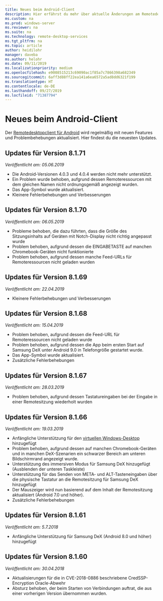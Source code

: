 ```yaml
---
title: Neues beim Android-Client
description: Hier erfährst du mehr über aktuelle Änderungen am Remotedesktopclient für Android.
ms.custom: na
ms.prod: windows-server
ms.reviewer: na
ms.suite: na
ms.technology: remote-desktop-services
ms.tgt_pltfrm: na
ms.topic: article
author: heidilohr
manager: daveba
ms.author: helohr
ms.date: 09/11/2019
ms.localizationpriority: medium
ms.openlocfilehash: e9008515213c69090ac1f85a7c7866398a682349
ms.sourcegitcommit: 6aff3d88ff22ea141a6ea6572a5ad8dd6321f199
ms.translationtype: HT
ms.contentlocale: de-DE
ms.lasthandoff: 09/27/2019
ms.locfileid: "71387794"
---
```

# <a name="whats-new-in-the-android-client"></a>Neues beim Android-Client

Der [Remotedesktopclient für Android](remote-desktop-android.md) wird regelmäßig mit neuen Features und Problembehebungen aktualisiert. Hier findest du die neuesten Updates.

## <a name="updates-for-version-8171"></a>Updates für Version 8.1.71

*Veröffentlicht am: 05.06.2019*

- Die Android-Versionen 4.0.3 und 4.0.4 werden nicht mehr unterstützt.
- Ein Problem wurde behoben, aufgrund dessen Remoteressourcen mit dem gleichen Namen nicht ordnungsgemäß angezeigt wurden.
- Das App-Symbol wurde aktualisiert.
- Kleinere Fehlerbehebungen und Verbesserungen

## <a name="updates-for-version-8170"></a>Updates für Version 8.1.70

*Veröffentlicht am: 06.05.2019*

- Probleme behoben, die dazu führten, dass die Größe des Sitzungsinhalts auf Geräten mit Notch-Display nicht richtig angepasst wurde
- Problem behoben, aufgrund dessen die EINGABETASTE auf manchen Chromebook-Geräten nicht funktionierte
- Problem behoben, aufgrund dessen manche Feed-URLs für Remoteressourcen nicht geladen wurden

## <a name="updates-for-version-8169"></a>Updates für Version 8.1.69

*Veröffentlicht am: 22.04.2019*

- Kleinere Fehlerbehebungen und Verbesserungen

## <a name="updates-for-version-8168"></a>Updates für Version 8.1.68

*Veröffentlicht am: 15.04.2019*

- Problem behoben, aufgrund dessen die Feed-URL für Remoteressourcen nicht geladen wurde
- Problem behoben, aufgrund dessen die App beim ersten Start auf Samsung DeX unter Android 9.0 in Telefongröße gestartet wurde.
- Das App-Symbol wurde aktualisiert.
- Zusätzliche Fehlerbehebungen

## <a name="updates-for-version-8167"></a>Updates für Version 8.1.67

*Veröffentlicht am: 28.03.2019*

- Problem behoben, aufgrund dessen Tastatureingaben bei der Eingabe in einer Remotesitzung wiederholt wurden

## <a name="updates-for-version-8166"></a>Updates für Version 8.1.66

*Veröffentlicht am: 19.03.2019*

- Anfängliche Unterstützung für den [virtuellen Windows-Desktop](https://aka.ms/wvd) hinzugefügt
- Problem behoben, aufgrund dessen auf manchen Chromebook-Geräten und in manchen DeX-Szenarien ein schwarzer Bereich am unteren Bildschirmrand angezeigt wurde.
- Unterstützung des immersiven Modus für Samsung DeX hinzugefügt (Ausblenden der unteren Taskleiste)
- Unterstützung für das Senden von META- und ALT-Tasteneingaben über die physische Tastatur an die Remotesitzung für Samsung DeX hinzugefügt
- Der Mauszeiger wird nun basierend auf dem Inhalt der Remotesitzung aktualisiert (Android 7.0 und höher).
- Zusätzliche Fehlerbehebungen

## <a name="updates-for-version-8161"></a>Updates für Version 8.1.61

*Veröffentlicht am: 5.7.2018*

- Anfängliche Unterstützung für Samsung DeX (Android 8.0 und höher) hinzugefügt

## <a name="updates-for-version-8160"></a>Updates für Version 8.1.60

*Veröffentlicht am: 30.04.2018*

- Aktualisierungen für die in CVE-2018-0886 beschriebene CredSSP-Encryption Oracle-Abwehr
- Absturz behoben, der beim Starten von Verbindungen auftrat, die aus einer vorherigen Version übernommen wurden.
